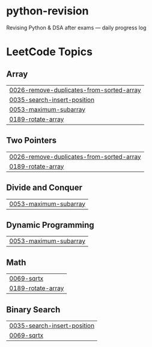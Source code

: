 # python-revision
Revising Python &amp; DSA after exams — daily progress log

<!---LeetCode Topics Start-->
# LeetCode Topics
## Array
|  |
| ------- |
| [0026-remove-duplicates-from-sorted-array](https://github.com/arihantVIT/python-revision/tree/master/0026-remove-duplicates-from-sorted-array) |
| [0035-search-insert-position](https://github.com/arihantVIT/python-revision/tree/master/0035-search-insert-position) |
| [0053-maximum-subarray](https://github.com/arihantVIT/python-revision/tree/master/0053-maximum-subarray) |
| [0189-rotate-array](https://github.com/arihantVIT/python-revision/tree/master/0189-rotate-array) |
## Two Pointers
|  |
| ------- |
| [0026-remove-duplicates-from-sorted-array](https://github.com/arihantVIT/python-revision/tree/master/0026-remove-duplicates-from-sorted-array) |
| [0189-rotate-array](https://github.com/arihantVIT/python-revision/tree/master/0189-rotate-array) |
## Divide and Conquer
|  |
| ------- |
| [0053-maximum-subarray](https://github.com/arihantVIT/python-revision/tree/master/0053-maximum-subarray) |
## Dynamic Programming
|  |
| ------- |
| [0053-maximum-subarray](https://github.com/arihantVIT/python-revision/tree/master/0053-maximum-subarray) |
## Math
|  |
| ------- |
| [0069-sqrtx](https://github.com/arihantVIT/python-revision/tree/master/0069-sqrtx) |
| [0189-rotate-array](https://github.com/arihantVIT/python-revision/tree/master/0189-rotate-array) |
## Binary Search
|  |
| ------- |
| [0035-search-insert-position](https://github.com/arihantVIT/python-revision/tree/master/0035-search-insert-position) |
| [0069-sqrtx](https://github.com/arihantVIT/python-revision/tree/master/0069-sqrtx) |
<!---LeetCode Topics End-->
